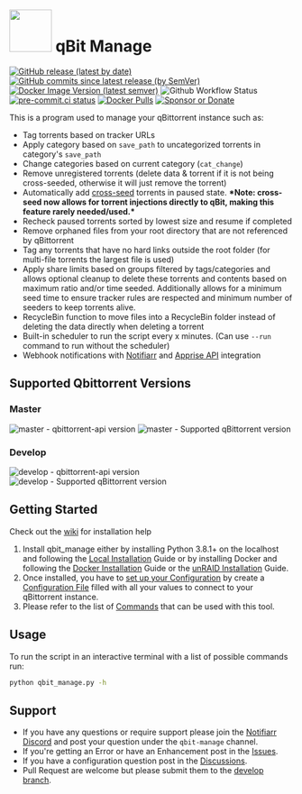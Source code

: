 # <img src="qbm_logo.png" width="75"> qBit Manage

[![GitHub release (latest by date)](https://img.shields.io/github/v/release/StuffAnThings/qbit_manage?style=plastic)](https://github.com/StuffAnThings/qbit_manage/releases)
[![GitHub commits since latest release (by SemVer)](https://img.shields.io/github/commits-since/StuffAnThings/qbit_manage/latest/develop?label=Commits%20in%20Develop&style=plastic)](https://github.com/StuffAnThings/qbit_manage/tree/develop)
[![Docker Image Version (latest semver)](https://img.shields.io/docker/v/bobokun/qbit_manage?label=docker&sort=semver&style=plastic)](https://hub.docker.com/r/bobokun/qbit_manage)
![Github Workflow Status](https://img.shields.io/github/actions/workflow/status/StuffAnThings/qbit_manage/latest.yml?style=plastic)
[![pre-commit.ci status](https://results.pre-commit.ci/badge/github/StuffAnThings/qbit_manage/master.svg)](https://results.pre-commit.ci/latest/github/StuffAnThings/qbit_manage/master)
[![Docker Pulls](https://img.shields.io/docker/pulls/bobokun/qbit_manage?style=plastic)](https://hub.docker.com/r/bobokun/qbit_manage)
[![Sponsor or Donate](https://img.shields.io/badge/-Sponsor_or_Donate-blueviolet?style=plastic)](https://github.com/sponsors/bobokun)

This is a program used to manage your qBittorrent instance such as:

* Tag torrents based on tracker URLs
* Apply category based on `save_path` to uncategorized torrents in category's `save_path`
* Change categories based on current category (`cat_change`)
* Remove unregistered torrents (delete data & torrent if it is not being cross-seeded, otherwise it will just remove the torrent)
* Automatically add [cross-seed](https://github.com/cross-seed/cross-seed) torrents in paused state. **\*Note: cross-seed now allows for torrent injections directly to qBit, making this feature rarely needed/used.\***
* Recheck paused torrents sorted by lowest size and resume if completed
* Remove orphaned files from your root directory that are not referenced by qBittorrent
* Tag any torrents that have no hard links outside the root folder (for multi-file torrents the largest file is used)
* Apply share limits based on groups filtered by tags/categories and allows optional cleanup to delete these torrents and contents based on maximum ratio and/or time seeded. Additionally allows for a minimum seed time to ensure tracker rules are respected and minimum number of seeders to keep torrents alive.
* RecycleBin function to move files into a RecycleBin folder instead of deleting the data directly when deleting a torrent
* Built-in scheduler to run the script every x minutes. (Can use `--run` command to run without the scheduler)
* Webhook notifications with [Notifiarr](https://notifiarr.com/) and [Apprise API](https://github.com/caronc/apprise-api) integration

## Supported Qbittorrent Versions

### Master

![master - qbittorrent-api version](https://img.shields.io/badge/qbittorrent--api-2024.3.60-blue)
![master - Supported qBittorrent version](https://img.shields.io/badge/qBittorrent_v4.6.4-brightgreen)

### Develop

![develop - qbittorrent-api version](https://img.shields.io/badge/qbittorrent--api-2024.3.60-blue)
![develop - Supported qBittorrent version](https://img.shields.io/badge/qBittorrent_v4.6.4-brightgreen)

## Getting Started

Check out the [wiki](https://github.com/StuffAnThings/qbit_manage/wiki) for installation help

1. Install qbit_manage either by installing Python 3.8.1+ on the localhost and following the [Local Installation](https://github.com/StuffAnThings/qbit_manage/wiki/Local-Installations) Guide or by installing Docker and following the [Docker Installation](https://github.com/StuffAnThings/qbit_manage/wiki/Docker-Installation) Guide or the [unRAID Installation](https://github.com/StuffAnThings/qbit_manage/wiki/Unraid-Installation) Guide.<br>
2. Once installed, you have to [set up your Configuration](https://github.com/StuffAnThings/qbit_manage/wiki/Config-Setup) by create a [Configuration File](https://github.com/StuffAnThings/qbit_manage/blob/master/config/config.yml.sample) filled with all your values to connect to your qBittorrent instance.
3. Please refer to the list of [Commands](https://github.com/StuffAnThings/qbit_manage/wiki/Commands) that can be used with this tool.

## Usage
To run the script in an interactive terminal with a list of possible commands run:
```bash
python qbit_manage.py -h
```

## Support
* If you have any questions or require support please join the [Notifiarr Discord](https://discord.com/invite/AURf8Yz) and post your question under the `qbit-manage` channel.
* If you're getting an Error or have an Enhancement post in the [Issues](https://github.com/StuffAnThings/qbit_manage/issues/new).
* If you have a configuration question post in the [Discussions](https://github.com/StuffAnThings/qbit_manage/discussions/new).
* Pull Request are welcome but please submit them to the [develop branch](https://github.com/StuffAnThings/qbit_manage/tree/develop).
